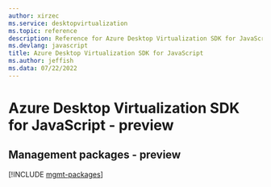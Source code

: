 ```yaml
---
author: xirzec
ms.service: desktopvirtualization
ms.topic: reference
description: Reference for Azure Desktop Virtualization SDK for JavaScript
ms.devlang: javascript
title: Azure Desktop Virtualization SDK for JavaScript
ms.author: jeffish
ms.data: 07/22/2022
---
```

# Azure Desktop Virtualization SDK for JavaScript - preview

## Management packages - preview
[!INCLUDE [mgmt-packages](desktop-virtualization-mgmt-index.md)]